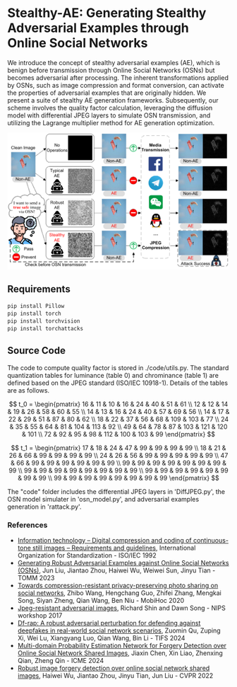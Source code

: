 # Stealthy-AE: Generating Stealthy Adversarial Examples through Online Social Networks

We introduce the concept of stealthy adversarial examples (AE), which is benign before transmission through Online Social Networks (OSNs) but becomes adversarial after processing. The inherent transformations applied by OSNs, such as image compression and format conversion, can activate the properties of adversarial examples that are originally hidden. We present a suite of stealthy AE generation frameworks. Subsequently, our scheme involves the quality factor calculation, leveraging the diffusion model with differential JPEG layers to simulate OSN transmission, and utilizing the Lagrange multiplier method for AE generation optimization. 

![avatar](./overview/overview.png)

## Requirements

```bash
pip install Pillow
pip install torch
pip install torchvision
pip install torchattacks
```

## Source Code

The code to compute quality factor is stored in ./code/utils.py. The standard quantization tables for luminance (table 0) and chrominance (table 1) are defined based on the JPEG standard (ISO/IEC 10918-1). Details of the tables are as follows. 

$$
t_0 = \begin{pmatrix}
16 & 11 & 10 & 16 & 24 & 40 & 51 & 61 \\
12 & 12 & 14 & 19 & 26 & 58 & 60 & 55 \\
14 & 13 & 16 & 24 & 40 & 57 & 69 & 56 \\
14 & 17 & 22 & 29 & 51 & 87 & 80 & 62 \\
18 & 22 & 37 & 56 & 68 & 109 & 103 & 77 \\
24 & 35 & 55 & 64 & 81 & 104 & 113 & 92 \\
49 & 64 & 78 & 87 & 103 & 121 & 120 & 101 \\
72 & 92 & 95 & 98 & 112 & 100 & 103 & 99
\end{pmatrix}
$$

$$
t_1 = \begin{pmatrix}
17 & 18 & 24 & 47 & 99 & 99 & 99 & 99 \\
18 & 21 & 26 & 66 & 99 & 99 & 99 & 99 \\
24 & 26 & 56 & 99 & 99 & 99 & 99 & 99 \\
47 & 66 & 99 & 99 & 99 & 99 & 99 & 99 \\
99 & 99 & 99 & 99 & 99 & 99 & 99 & 99 \\
99 & 99 & 99 & 99 & 99 & 99 & 99 & 99 \\
99 & 99 & 99 & 99 & 99 & 99 & 99 & 99 \\
99 & 99 & 99 & 99 & 99 & 99 & 99 & 99
\end{pmatrix}
$$

The "code" folder includes the differential JPEG layers in 'DiffJPEG.py', the OSN model simulater in 'osn_model.py', and adversarial examples generation in 'rattack.py'. 

### References
- [Information technology – Digital compression and coding of continuous-tone still images – Requirements and guidelines](https://jpeg.org/jpeg/index.html), 	International Organization for Standardization - ISO/IEC 1992
- [Generating Robust Adversarial Examples against Online Social Networks (OSNs)](https://dl.acm.org/doi/abs/10.1145/3632528), 	Jun Liu, Jiantao Zhou, Haiwei Wu, Weiwei Sun, Jinyu Tian - TOMM 2023
- [Towards compression-resistant privacy-preserving photo sharing on social networks](https://dl.acm.org/doi/abs/10.1145/3397166.3409141), 	Zhibo Wang, Hengchang Guo, Zhifei Zhang, Mengkai Song, Siyan Zheng, Qian Wang, Ben Niu - MobiHoc 2020
- [Jpeg-resistant adversarial images](https://machine-learning-and-security.github.io/papers/mlsec17_paper_54.pdf), 	Richard  Shin and Dawn Song - NIPS workshop 2017
- [Df-rap: A robust adversarial perturbation for defending against deepfakes in real-world social network scenarios](https://ieeexplore.ieee.org/abstract/document/10458678/), 	Zuomin Qu, Zuping Xi, Wei Lu, Xiangyang Luo, Qian Wang, Bin Li - TIFS 2024
- [Multi-domain Probability Estimation Network for Forgery Detection over Online Social Network Shared Images](https://ieeexplore.ieee.org/abstract/document/10687645), 	Jiaxin Chen, Xin Liao, Zhenxing Qian, Zheng Qin - ICME 2024	
- [Robust image forgery detection over online social network shared images](https://openaccess.thecvf.com/content/CVPR2022/html/Wu_Robust_Image_Forgery_Detection_Over_Online_Social_Network_Shared_Images_CVPR_2022_paper.html), 	Haiwei Wu, Jiantao Zhou, Jinyu Tian, Jun Liu - CVPR 2022

